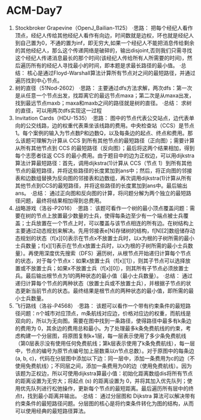 # ACM-Day7
1. Stockbroker Grapevine（OpenJ_Bailian-1125）
·思路：
把每个经纪人看作顶点，经纪人传给其他经纪人看作有向边，时间数就是边权，环也就是经纪人到自己置为0，不通的置为inf，即无穷大,如果一个经纪人不能把消息传给剩余的其他经纪人，那么这个传递网络是破碎的，输出disjoint,否则我们只需寻找这个经纪人传递消息最长的那个时间(该经纪人传给所有人所需要的时间)，然后遍历所有的经纪人寻找最小的时间，即本题是求最长路径的最小值。
·总结：
核心是通过Floyd-Warshall算法计算所有节点对之间的最短路径，并通过遍历找到中心节点。
2. 树的直径（51Nod-2602）
·思路：
主要通过dfs方法求解，两次dfs：第一次是从任意一个节点出发，找距离它的最远节点maxa；第二次是从maxa出发，找到最远节点maxb；maxa和maxb之间的路径就是树的直径。
·总结：
求树的直径，可以用两次dfs实现这一过程
3. Invitation Cards（HDU-1535）
·思路：
图中的节点代表公交站点，边代表单向的公交线路，边的权重代表乘坐该线路的费用。中央检查站（CCS）是节点1。每个案例的输入为节点数P和边数Q，以及每条边的起点、终点和费用。那么该题可理解为计算从 CCS 到所有其他节点的最短路径（正向图）；需要计算从所有其他节点到 CCS 的最短路径（反向图）；最后将这两个结果相加，得到每个志愿者往返 CCS 的最小费用。由于题目中的边为正权边，可以用dijkstra算法计算最短路径：首先，调用dijkstra(1)计算从 CCS（节点 1）到所有其他节点的最短路径，并将这些路径的长度累加到ans中；然后，将正向图的邻接表和边数组替换为反向图的邻接表和边数组，再次调用dijkstra(1)计算从所有其他节点到CCS的最短路径，并将这些路径的长度累加到ans中。最后输出ans。
·总结：
通过正向图和反向图的计算，将问题分解为两个独立的最短路径问题，最终将结果相加得到总费用。
4. 战略游戏（洛谷-P2016）
·思路：
该题可看作一个树的最小顶点覆盖问题：需要在树的节点上放置最少数量的士兵，使得每条边至少有一个端点被士兵覆盖；士兵放置在一个节点上时，可以覆盖与该节点相连的所有边。在树结构上主要通过动态规划来解决。先用邻接表e[N]存储树的结构，f[N][2]数组储存动态规划的状态（f[x][0]表示在节点x不放置士兵时，以x为根的子树所需的最小士兵数量；f[x][1]表示在节点x放置士兵时，以x为根的子树所需的最小士兵数量）。再使用深度优先搜索（DFS）遍历树，从根节点开始递归计算每个节点的状态，对于每个节点x：如果x放置士兵（f[x][1]），则其子节点可以选择放置或不放置士兵；如果x不放置士兵（f[x][0]），则其所有子节点必须放置士兵。最后输出根节点为1的两种状态的最小值（最小士兵数量）。
·总结：
通过递归计算每个节点的两种状态（放置士兵或不放置士兵），并根据子节点的状态更新当前节点的状态。最终结果是根节点的两种状态的最小值，即所需的最小士兵数量。
5. 飞行路线（洛谷-P4568）
·思路：
该题可以看作一个带有约束条件的最短路径问题：n个城市对应顶点，m条航线对应边，价格对应边的权重，而航线是双向的，所以为无向图。需要在图中找到一条路径，使得路径中最多有k条边的费用为 0，其余边的费用总和最小。为了处理最多k条免费航线的约束，考虑构建一个分层图，将原图复制k+1层，每一层表示使用了多少条免费航线（第0层表示没有使用任何免费航线；第k层表示使用了k条免费航线），每一层中，节点的编号为原节点编号加上层数乘以n节点总数）。对于原图中的每条边(a, b, c)，代码在分层图中添加以下边：同一层中，添加一条费用为c的边（不使用免费航线）；不同层之间，添加一条费用为0的边（使用免费航线）。因为该题为正权边，所以可使用dijkstra算最小值：初始化距离数组dis将所有节点的距离设置为无穷大；将起点 \(s\) 的距离设置为 0，并将其加入优先队列；使用优先队列进行松弛操作，更新每个节点的最短距离。最后遍历所有层中的终点t，找到最小距离并输出。
·总结：
通过分层图和 Dijkstra 算法可以解决带有约束条件的最短路径问题。分层图的核心是将约束条件转化为图的结构，从而可以使用经典的最短路径算法。
